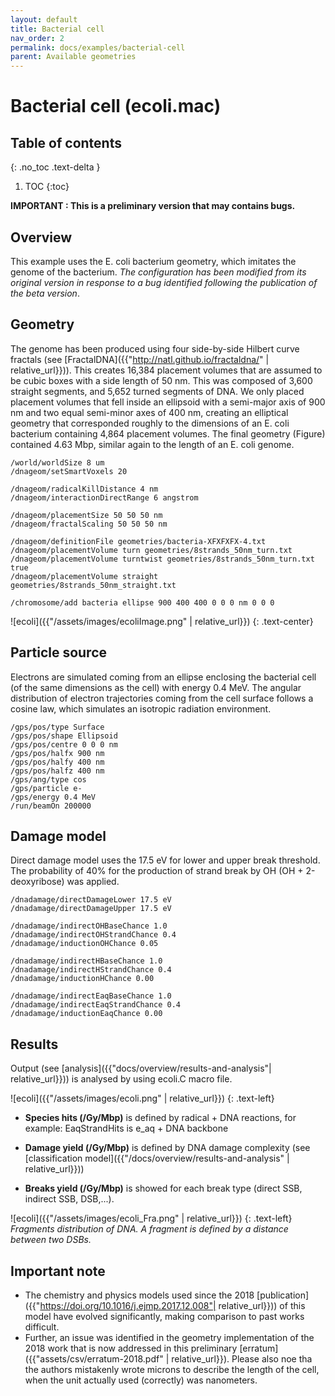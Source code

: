 ```yaml
---
layout: default
title: Bacterial cell
nav_order: 2
permalink: docs/examples/bacterial-cell
parent: Available geometries
---
```


# Bacterial cell (ecoli.mac)

## Table of contents
{: .no_toc .text-delta }

1. TOC
{:toc}

**IMPORTANT : This is a preliminary version that may contains bugs.**

## Overview
This example uses the E. coli bacterium geometry, which imitates the genome of the bacterium. _The configuration has been modified from its original version in response to a bug identified following the publication of the beta version_.

## Geometry
The genome has been produced using four side-by-side Hilbert curve fractals (see [FractalDNA]({{"http://natl.github.io/fractaldna/" | relative_url}})). This creates 16,384 placement volumes that are assumed to be cubic boxes with a side length of 50 nm. This was composed of 3,600 straight segments, and 5,652 turned segments of DNA. We only placed placement volumes that fell inside an ellipsoid with a semi-major axis of 900 nm and two equal semi-minor axes of 400 nm, creating an elliptical geometry that corresponded roughly to the dimensions of an E. coli bacterium containing 4,864 placement volumes. The final geometry (Figure) contained 4.63 Mbp, similar again to the length of an E. coli genome. 


```
/world/worldSize 8 um
/dnageom/setSmartVoxels 20

/dnageom/radicalKillDistance 4 nm
/dnageom/interactionDirectRange 6 angstrom

/dnageom/placementSize 50 50 50 nm
/dnageom/fractalScaling 50 50 50 nm

/dnageom/definitionFile geometries/bacteria-XFXFXFX-4.txt
/dnageom/placementVolume turn geometries/8strands_50nm_turn.txt
/dnageom/placementVolume turntwist geometries/8strands_50nm_turn.txt true
/dnageom/placementVolume straight geometries/8strands_50nm_straight.txt

/chromosome/add bacteria ellipse 900 400 400 0 0 0 nm 0 0 0
```

![ecoli]({{"/assets/images/ecoliImage.png" | relative_url}})
{: .text-center}

## Particle source
Electrons are simulated coming from an ellipse enclosing the bacterial cell (of the same dimensions as the cell) with energy 0.4 MeV. The angular distribution of electron trajectories coming from the cell surface follows a cosine law, which simulates an isotropic radiation environment.
```
/gps/pos/type Surface
/gps/pos/shape Ellipsoid
/gps/pos/centre 0 0 0 nm
/gps/pos/halfx 900 nm
/gps/pos/halfy 400 nm
/gps/pos/halfz 400 nm
/gps/ang/type cos
/gps/particle e-
/gps/energy 0.4 MeV
/run/beamOn 200000
```
## Damage model
Direct damage model uses the 17.5 eV for lower and upper break threshold. The probability of 40% for the production of strand break by OH (OH + 2-deoxyribose) was applied.
```
/dnadamage/directDamageLower 17.5 eV
/dnadamage/directDamageUpper 17.5 eV

/dnadamage/indirectOHBaseChance 1.0
/dnadamage/indirectOHStrandChance 0.4
/dnadamage/inductionOHChance 0.05

/dnadamage/indirectHBaseChance 1.0
/dnadamage/indirectHStrandChance 0.4
/dnadamage/inductionHChance 0.00

/dnadamage/indirectEaqBaseChance 1.0
/dnadamage/indirectEaqStrandChance 0.4
/dnadamage/inductionEaqChance 0.00
```

## Results
Output (see [analysis]({{"docs/overview/results-and-analysis"| relative_url}})) is analysed by using ecoli.C macro file. 

![ecoli]({{"/assets/images/ecoli.png" | relative_url}})
{: .text-left}

- **Species hits (/Gy/Mbp)** is defined by radical + DNA reactions,
for example: EaqStrandHits is e_aq + DNA backbone


- **Damage yield (/Gy/Mbp)** is defined by DNA damage complexity (see [classification model]({{"/docs/overview/results-and-analysis" | relative_url}}))


- **Breaks yield (/Gy/Mbp)** is showed for each break type (direct SSB, indirect SSB, DSB,...).

![ecoli]({{"/assets/images/ecoli_Fra.png" | relative_url}})
{: .text-left}
*Fragments distribution of DNA. A fragment is defined by a distance between two DSBs.*

## Important note

- The chemistry and physics models used since the 2018 [publication]({{"https://doi.org/10.1016/j.ejmp.2017.12.008"| relative_url}})) of this model have evolved significantly, making comparison to past works difficult. 
- Further, an issue was identified in the geometry implementation of the 2018 work that is now addressed in this preliminary [erratum]({{"assets/csv/erratum-2018.pdf" | relative_url}}). Please also noe tha the authors mistakenly wrote microns to describe the length of the cell, when the unit actually used (correctly) was nanometers.


